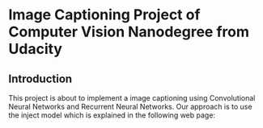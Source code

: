 # Image Captioning Project of Computer Vision Nanodegree from Udacity

## Introduction
This project is about to implement a image captioning using Convolutional Neural Networks and Recurrent Neural Networks. Our approach is to use the inject model which is explained in the following web page: 

 
